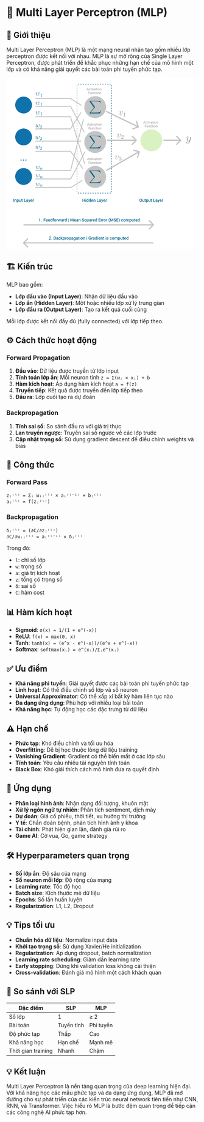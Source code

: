 # 🔗 Multi Layer Perceptron (MLP)

## 📖 Giới thiệu

Multi Layer Perceptron (MLP) là một mạng neural nhân tạo gồm nhiều lớp perceptron được kết nối với nhau. MLP là sự mở rộng của Single Layer Perceptron, được phát triển để khắc phục những hạn chế của mô hình một lớp và có khả năng giải quyết các bài toán phi tuyến phức tạp.

![MLP](../assets/mlp.png)

## 🏗️ Kiến trúc

MLP bao gồm:

- **Lớp đầu vào (Input Layer)**: Nhận dữ liệu đầu vào
- **Lớp ẩn (Hidden Layer)**: Một hoặc nhiều lớp xử lý trung gian
- **Lớp đầu ra (Output Layer)**: Tạo ra kết quả cuối cùng

Mỗi lớp được kết nối đầy đủ (fully connected) với lớp tiếp theo.

## ⚙️ Cách thức hoạt động

### Forward Propagation

1. **Đầu vào**: Dữ liệu được truyền từ lớp input
2. **Tính toán lớp ẩn**: Mỗi neuron tính `z = Σ(wᵢ × xᵢ) + b`
3. **Hàm kích hoạt**: Áp dụng hàm kích hoạt `a = f(z)`
4. **Truyền tiếp**: Kết quả được truyền đến lớp tiếp theo
5. **Đầu ra**: Lớp cuối tạo ra dự đoán

### Backpropagation

1. **Tính sai số**: So sánh đầu ra với giá trị thực
2. **Lan truyền ngược**: Truyền sai số ngược về các lớp trước
3. **Cập nhật trọng số**: Sử dụng gradient descent để điều chỉnh weights và bias

## 🧮 Công thức

### Forward Pass

```
zⱼ⁽ˡ⁾ = Σᵢ wᵢⱼ⁽ˡ⁾ × aᵢ⁽ˡ⁻¹⁾ + bⱼ⁽ˡ⁾
aⱼ⁽ˡ⁾ = f(zⱼ⁽ˡ⁾)
```

### Backpropagation

```
δⱼ⁽ˡ⁾ = (∂C/∂zⱼ⁽ˡ⁾)
∂C/∂wᵢⱼ⁽ˡ⁾ = aᵢ⁽ˡ⁻¹⁾ × δⱼ⁽ˡ⁾
```

Trong đó:

- `l`: chỉ số lớp
- `w`: trọng số
- `a`: giá trị kích hoạt
- `z`: tổng có trọng số
- `δ`: sai số
- `C`: hàm cost

## 📊 Hàm kích hoạt

- **Sigmoid**: `σ(x) = 1/(1 + e^(-x))`
- **ReLU**: `f(x) = max(0, x)`
- **Tanh**: `tanh(x) = (e^x - e^(-x))/(e^x + e^(-x))`
- **Softmax**: `softmax(xᵢ) = e^(xᵢ)/Σⱼe^(xⱼ)`

## ✅ Ưu điểm

- **Khả năng phi tuyến**: Giải quyết được các bài toán phi tuyến phức tạp
- **Linh hoạt**: Có thể điều chỉnh số lớp và số neuron
- **Universal Approximator**: Có thể xấp xỉ bất kỳ hàm liên tục nào
- **Đa dạng ứng dụng**: Phù hợp với nhiều loại bài toán
- **Khả năng học**: Tự động học các đặc trưng từ dữ liệu

## ⚠️ Hạn chế

- **Phức tạp**: Khó điều chỉnh và tối ưu hóa
- **Overfitting**: Dễ bị học thuộc lòng dữ liệu training
- **Vanishing Gradient**: Gradient có thể biến mất ở các lớp sâu
- **Tính toán**: Yêu cầu nhiều tài nguyên tính toán
- **Black Box**: Khó giải thích cách mô hình đưa ra quyết định

## 🎯 Ứng dụng

- **Phân loại hình ảnh**: Nhận dạng đối tượng, khuôn mặt
- **Xử lý ngôn ngữ tự nhiên**: Phân tích sentiment, dịch máy
- **Dự đoán**: Giá cổ phiếu, thời tiết, xu hướng thị trường
- **Y tế**: Chẩn đoán bệnh, phân tích hình ảnh y khoa
- **Tài chính**: Phát hiện gian lận, đánh giá rủi ro
- **Game AI**: Cờ vua, Go, game strategy

## 🛠️ Hyperparameters quan trọng

- **Số lớp ẩn**: Độ sâu của mạng
- **Số neuron mỗi lớp**: Độ rộng của mạng
- **Learning rate**: Tốc độ học
- **Batch size**: Kích thước mẻ dữ liệu
- **Epochs**: Số lần huấn luyện
- **Regularization**: L1, L2, Dropout

## 💡 Tips tối ưu

- **Chuẩn hóa dữ liệu**: Normalize input data
- **Khởi tạo trọng số**: Sử dụng Xavier/He initialization
- **Regularization**: Áp dụng dropout, batch normalization
- **Learning rate scheduling**: Giảm dần learning rate
- **Early stopping**: Dừng khi validation loss không cải thiện
- **Cross-validation**: Đánh giá mô hình một cách khách quan

## 🔄 So sánh với SLP

| Đặc điểm           | SLP        | MLP       |
| ------------------ | ---------- | --------- |
| Số lớp             | 1          | ≥ 2       |
| Bài toán           | Tuyến tính | Phi tuyến |
| Độ phức tạp        | Thấp       | Cao       |
| Khả năng học       | Hạn chế    | Mạnh mẽ   |
| Thời gian training | Nhanh      | Chậm      |

## 💡 Kết luận

Multi Layer Perceptron là nền tảng quan trọng của deep learning hiện đại. Với khả năng học các mẫu phức tạp và đa dạng ứng dụng, MLP đã mở đường cho sự phát triển của các kiến trúc neural network tiên tiến như CNN, RNN, và Transformer. Việc hiểu rõ MLP là bước đệm quan trọng để tiếp cận các công nghệ AI phức tạp hơn.
